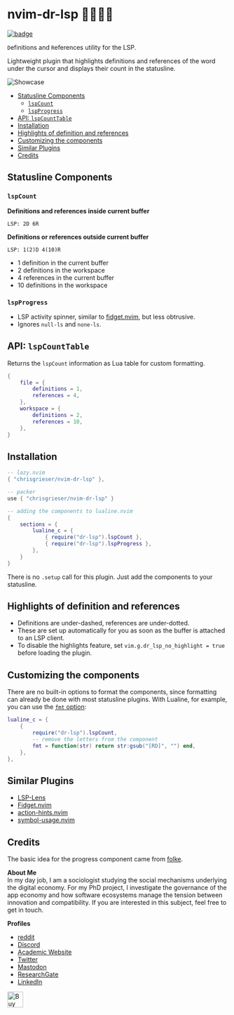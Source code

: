 <!-- LTeX: enabled=false -->
# nvim-dr-lsp 👨‍⚕️👩‍⚕️
<!-- LTeX: enabled=true -->
<a href="https://dotfyle.com/plugins/chrisgrieser/nvim-dr-lsp">
<img alt="badge" src="https://dotfyle.com/plugins/chrisgrieser/nvim-dr-lsp/shield"/></a>

`D`efinitions and `R`eferences utility for the LSP. <!--codespell-ignore-->

Lightweight plugin that highlights definitions and references of the word under
the cursor and displays their count in the statusline.

![Showcase](https://github.com/chrisgrieser/nvim-dr-lsp/assets/73286100/8c6600c8-b16d-434f-8bdb-47b4a9dab7cb)

<!-- toc -->

- [Statusline Components](#statusline-components)
	* [`lspCount`](#lspcount)
	* [`lspProgress`](#lspprogress)
- [API: `lspCountTable`](#api-lspcounttable)
- [Installation](#installation)
- [Highlights of definition and references](#highlights-of-definition-and-references)
- [Customizing the components](#customizing-the-components)
- [Similar Plugins](#similar-plugins)
- [Credits](#credits)

<!-- tocstop -->

## Statusline Components

### `lspCount`
__Definitions and references inside current buffer__

```text
LSP: 2D 6R
```

__Definitions or references outside current buffer__

```text
LSP: 1(2)D 4(10)R
```

- 1 definition in the current buffer
- 2 definitions in the workspace
- 4 references in the current buffer
- 10 definitions in the workspace

### `lspProgress`
- LSP activity spinner, similar to
  [fidget.nvim](https://github.com/j-hui/fidget.nvim), but less obtrusive.
- Ignores `null-ls` and `none-ls`.

## API: `lspCountTable`
Returns the `lspCount` information as Lua table for custom formatting.

```lua
{
	file = {
		definitions = 1,
		references = 4,
	},
	workspace = {
		definitions = 2,
		references = 10,
	},
}
```

## Installation

```lua
-- lazy.nvim
{ "chrisgrieser/nvim-dr-lsp" },

-- packer
use { "chrisgrieser/nvim-dr-lsp" }
```

```lua
-- adding the components to lualine.nvim
{
	sections = {
		lualine_c = {
			{ require("dr-lsp").lspCount },
			{ require("dr-lsp").lspProgress },
		},
	}
}
```

There is no `.setup` call for this plugin. Just add the components to your
statusline.

## Highlights of definition and references
- Definitions are under-dashed, references are under-dotted.
- These are set up automatically for you as soon as the buffer is attached to an
  LSP client.
- To disable the highlights feature, set `vim.g.dr_lsp_no_highlight = true`
  before loading the plugin.

## Customizing the components
There are no built-in options to format the components, since formatting can
already be done with most statusline plugins. With Lualine, for example, you can
use the [`fmt` option](https://github.com/nvim-lualine/lualine.nvim#global-options):

```lua
lualine_c = {
	{ 
		require("dr-lsp").lspCount, 
		-- remove the letters from the component
		fmt = function(str) return str:gsub("[RD]", "") end,
	},
},
```

## Similar Plugins
- [LSP-Lens](https://github.com/VidocqH/lsp-lens.nvim)
- [Fidget.nvim](https://github.com/j-hui/fidget.nvim)
- [action-hints.nvim](https://github.com/roobert/action-hints.nvim)
- [symbol-usage.nvim](https://github.com/Wansmer/symbol-usage.nvim)

## Credits
<!-- LTeX: enabled=false -->
The basic idea for the progress component came from [folke](https://www.reddit.com/r/neovim/comments/o4bguk/comment/h2kcjxa/).
<!-- LTeX: enabled=true -->
<!-- vale Google.FirstPerson = NO -->
__About Me__  
In my day job, I am a sociologist studying the social mechanisms underlying the
digital economy. For my PhD project, I investigate the governance of the app
economy and how software ecosystems manage the tension between innovation and
compatibility. If you are interested in this subject, feel free to get in touch.

__Profiles__  
- [reddit](https://www.reddit.com/user/pseudometapseudo)
- [Discord](https://discordapp.com/users/462774483044794368/)
- [Academic Website](https://chris-grieser.de/)
- [Twitter](https://twitter.com/pseudo_meta)
- [Mastodon](https://pkm.social/@pseudometa)
- [ResearchGate](https://www.researchgate.net/profile/Christopher-Grieser)
- [LinkedIn](https://www.linkedin.com/in/christopher-grieser-ba693b17a/)

<a href='https://ko-fi.com/Y8Y86SQ91' target='_blank'>
<img
	height='36'
	style='border:0px;height:36px;'
	src='https://cdn.ko-fi.com/cdn/kofi1.png?v=3'
	border='0'
	alt='Buy Me a Coffee at ko-fi.com'
/></a>
